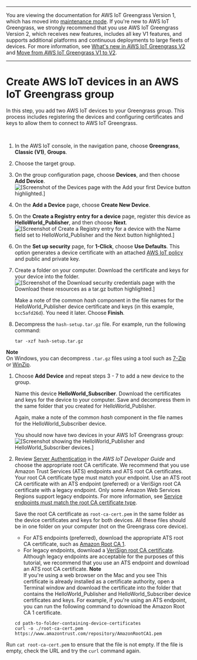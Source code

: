 --------

You are viewing the documentation for AWS IoT Greengrass Version 1, which has moved into [maintenance mode](https://docs.aws.amazon.com/greengrass/v1/developerguide/maintenance-policy.html)\. If you're new to AWS IoT Greengrass, we strongly recommend that you use AWS IoT Greengrass Version 2, which receives new features, includes all key V1 features, and supports additional platforms and continuous deployments to large fleets of devices\. For more information, see [What's new in AWS IoT Greengrass V2](https://docs.aws.amazon.com/greengrass/v2/developerguide/greengrass-v2-whats-new.html) and [Move from AWS IoT Greengrass V1 to V2](https://docs.aws.amazon.com/greengrass/v2/developerguide/move-from-v1.html)\.

--------

# Create AWS IoT devices in an AWS IoT Greengrass group<a name="device-group"></a>

In this step, you add two AWS IoT devices to your Greengrass group\. This process includes registering the devices and configuring certificates and keys to allow them to connect to AWS IoT Greengrass\.

 

1. <a name="console-gg-groups"></a>In the AWS IoT console, in the navigation pane, choose **Greengrass**, **Classic \(V1\)**, **Groups**\.

1. <a name="group-choose-target-group"></a>Choose the target group\.

1. <a name="gg-group-add-device"></a>On the group configuration page, choose **Devices**, and then choose **Add Device**\.  
![\[Screenshot of the Devices page with the Add your first Device button highlighted.\]](http://docs.aws.amazon.com/greengrass/v1/developerguide/images/gg-get-started-066.png)

1. <a name="gg-group-create-device"></a>On the **Add a Device** page, choose **Create New Device**\.

1. On the **Create a Registry entry for a device** page, register this device as **HelloWorld\_Publisher**, and then choose **Next**\.  
![\[Screenshot of Create a Registry entry for a device with the Name field set to HelloWorld_Publisher and the Next button highlighted.\]](http://docs.aws.amazon.com/greengrass/v1/developerguide/images/gg-get-started-068.png)

1. <a name="gg-group-generate-default-device-certs"></a>On the **Set up security** page, for **1\-Click**, choose **Use Defaults**\. This option generates a device certificate with an attached [AWS IoT policy](https://docs.aws.amazon.com/iot/latest/developerguide/iot-policies.html) and public and private key\.

1. Create a folder on your computer\. Download the certificate and keys for your device into the folder\.  
![\[Screenshot of the Download security credentials page with the Download these resources as a tar.gz button highlighted.\]](http://docs.aws.amazon.com/greengrass/v1/developerguide/images/gg-get-started-070.png)

   Make a note of the common *hash* component in the file names for the HelloWorld\_Publisher device certificate and keys \(in this example, `bcc5afd26d`\)\. You need it later\. Choose **Finish**\.

1. Decompress the `hash-setup.tar.gz` file\. For example, run the following command:

   ```
   tar -xzf hash-setup.tar.gz
   ```
**Note**  
On Windows, you can decompress `.tar.gz` files using a tool such as [7\-Zip](http://www.7-zip.org/) or [WinZip](http://www.winzip.com/)\.

1. Choose **Add Device** and repeat steps 3 \- 7 to add a new device to the group\.

   Name this device **HelloWorld\_Subscriber**\. Download the certificates and keys for the device to your computer\. Save and decompress them in the same folder that you created for HelloWorld\_Publisher\.

   Again, make a note of the common *hash* component in the file names for the HelloWorld\_Subscriber device\.

   You should now have two devices in your AWS IoT Greengrass group:  
![\[Screenshot showing the HelloWorld_Publisher and HelloWorld_Subscriber devices.\]](http://docs.aws.amazon.com/greengrass/v1/developerguide/images/gg-get-started-071.png)

1. <a name="root-ca-device"></a>Review [Server Authentication](https://docs.aws.amazon.com/iot/latest/developerguide/server-authentication.html) in the *AWS IoT Developer Guide* and choose the appropriate root CA certificate\. We recommend that you use Amazon Trust Services \(ATS\) endpoints and ATS root CA certificates\. Your root CA certificate type must match your endpoint\. Use an ATS root CA certificate with an ATS endpoint \(preferred\) or a VeriSign root CA certificate with a legacy endpoint\. Only some Amazon Web Services Regions support legacy endpoints\. For more information, see [Service endpoints must match the root CA certificate type](gg-core.md#certificate-endpoints)\.

   Save the root CA certificate as `root-ca-cert.pem` in the same folder as the device certificates and keys for both devices\. All these files should be in one folder on your computer \(not on the Greengrass core device\)\.
   + For ATS endpoints \(preferred\), download the appropriate ATS root CA certificate, such as [Amazon Root CA 1](https://www.amazontrust.com/repository/AmazonRootCA1.pem)\.
   + For legacy endpoints, download a [ VeriSign root CA certificate](https://www.websecurity.digicert.com/content/dam/websitesecurity/digitalassets/desktop/pdfs/roots/VeriSign-Class%203-Public-Primary-Certification-Authority-G5.pem)\. Although legacy endpoints are acceptable for the purposes of this tutorial, we recommend that you use an ATS endpoint and download an ATS root CA certificate\.
**Note**  
If you're using a web browser on the Mac and you see This certificate is already installed as a certificate authority, open a Terminal window and download the certificate into the folder that contains the HelloWorld\_Publisher and HelloWorld\_Subscriber device certificates and keys\. For example, if you're using an ATS endpoint, you can run the following command to download the Amazon Root CA 1 certificate\.  

   ```
   cd path-to-folder-containing-device-certificates
   curl -o ./root-ca-cert.pem https://www.amazontrust.com/repository/AmazonRootCA1.pem
   ```
Run `cat root-ca-cert.pem` to ensure that the file is not empty\. If the file is empty, check the URL and try the `curl` command again\.